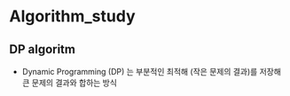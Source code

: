 # Algorithm_study
## DP algoritm

- Dynamic Programming (DP) 는 부분적인 최적해 (작은 문제의 결과)를 저장해 큰 문제의 결과와 합하는 방식
